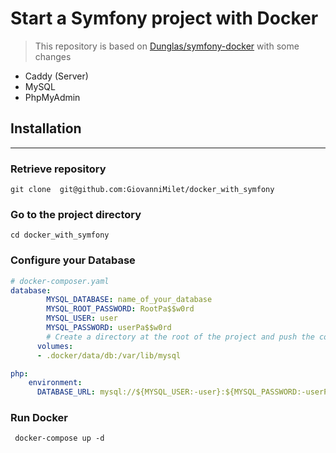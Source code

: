 # Start a Symfony project with Docker

> This repository is based on [Dunglas/symfony-docker](https://github.com/dunglas/symfony-docker) with some changes

- Caddy (Server)
- MySQL
- PhpMyAdmin

## Installation

***

### Retrieve repository

```shell
git clone  git@github.com:GiovanniMilet/docker_with_symfony
```

### Go to the project directory

```shell
cd docker_with_symfony
```

### Configure your Database

```yaml
# docker-composer.yaml 
database:  
        MYSQL_DATABASE: name_of_your_database
        MYSQL_ROOT_PASSWORD: RootPa$$w0rd
        MYSQL_USER: user
        MYSQL_PASSWORD: userPa$$w0rd
        # Create a directory at the root of the project and push the content of /var/lib/mysql inside
      volumes:
      - .docker/data/db:/var/lib/mysql

php:
    environment:
      DATABASE_URL: mysql://${MYSQL_USER:-user}:${MYSQL_PASSWORD:-userPa$$w0rd}@database:3306/${MYSQL_DATABASE:-name_of_your_database}
```

### Run Docker

```shell
 docker-compose up -d
```
